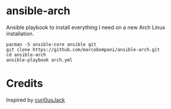 # ansible-arch

Ansible playbook to install everything I need on a new Arch Linux installation.

```
pacman -S ansible-core ansible git
git clone https://github.com/marcobompani/ansible-arch.git
cd ansible-arch
ansible-playbook arch.yml
```

# Credits
Inspired by [curi0usJack](https://www.twitch.tv/curi0usjack)
